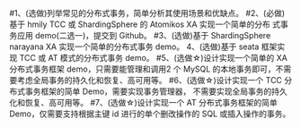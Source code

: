 #1、(选做)列举常见的分布式事务，简单分析其使用场景和优缺点。
#2、(必做)基于 hmily TCC 或 ShardingSphere 的 Atomikos XA 实现一个简单的分布 式事务应用 demo(二选一)，提交到 Github。
#3、(选做)基于 ShardingSphere narayana XA 实现一个简单的分布式事务 demo。 4、(选做)基于 seata 框架实现 TCC 或 AT 模式的分布式事务 demo。
#5、(选做☆)设计实现一个简单的 XA 分布式事务框架 demo，只需要能管理和调用2 个 MySQL 的本地事务即可，不需要考虑全局事务的持久化和恢复、高可用等。
#6、(选做☆)设计实现一个 TCC 分布式事务框架的简单 Demo，需要实现事务管理器， 不需要实现全局事务的持久化和恢复、高可用等。
#7、(选做☆)设计实现一个 AT 分布式事务框架的简单 Demo，仅需要支持根据主键 id 进行的单个删改操作的 SQL 或插入操作的事务。
